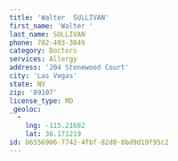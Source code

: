 ```yaml
---
title: 'Walter  SULLIVAN'
first_name: 'Walter '
last_name: SULLIVAN
phone: 702-493-3049
category: Doctors
services: Allergy
address: '204 Stonewood Court'
city: 'Las Vegas'
state: NV
zip: '89107'
license_type: MD
_geoloc:
  -
    lng: -115.21682
    lat: 36.171219
id: b6556906-7742-4fbf-82d0-8bd9d19f95c2
---
```

